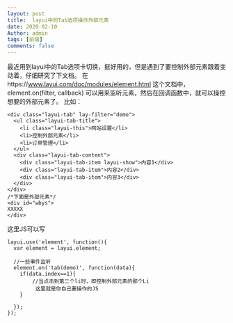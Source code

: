 ```yaml
---
layout: post
title:  layui中的Tab选项操作外部元素
date: 2020-02-10
Author: admin
tags: [前端]
comments: false
---
```

最近用到layui中的Tab选项卡切换，挺好用的，但是遇到了要控制外部元素跟着变动着，仔细研究了下文档。
在https://www.layui.com/doc/modules/element.html
这个文档中，element.on(filter, callback)  可以用来监听元素，然后在回调函数中，就可以操控想要的外部元素了。
比如：
```
<div class="layui-tab" lay-filter="demo">
  <ul class="layui-tab-title">
    <li class="layui-this">网站设置</li>
    <li>控制外部元素</li>
    <li>订单管理</li>
  </ul>
  <div class="layui-tab-content">
    <div class="layui-tab-item layui-show">内容1</div>
    <div class="layui-tab-item">内容2</div>
    <div class="layui-tab-item">内容3</div>
  </div>
</div>
/*下面是外部元素*/
<div id="wbys">
XXXXX
</div>
```
这里JS可以写
```
layui.use('element', function(){
  var element = layui.element;
  
  //一些事件监听
  element.on('tab(demo)', function(data){
	if(data.index==1){
		//当点击到第二个li时，即控制外部元素的那个Li
		 这里就是你自己要操作的JS
	}
   
  });
});
```